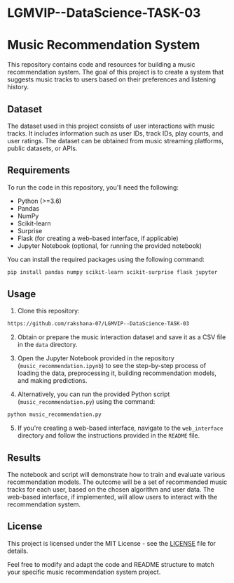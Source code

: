 # LGMVIP--DataScience-TASK-03
# Music Recommendation System

This repository contains code and resources for building a music recommendation system. The goal of this project is to create a system that suggests music tracks to users based on their preferences and listening history.

## Dataset

The dataset used in this project consists of user interactions with music tracks. It includes information such as user IDs, track IDs, play counts, and user ratings. The dataset can be obtained from music streaming platforms, public datasets, or APIs.

## Requirements

To run the code in this repository, you'll need the following:

- Python (>=3.6)
- Pandas
- NumPy
- Scikit-learn
- Surprise
- Flask (for creating a web-based interface, if applicable)
- Jupyter Notebook (optional, for running the provided notebook)

You can install the required packages using the following command:

```bash
pip install pandas numpy scikit-learn scikit-surprise flask jupyter
```

## Usage

1. Clone this repository:

```bash
https://github.com/rakshana-07/LGMVIP--DataScience-TASK-03
```

2. Obtain or prepare the music interaction dataset and save it as a CSV file in the `data` directory.

3. Open the Jupyter Notebook provided in the repository (`music_recommendation.ipynb`) to see the step-by-step process of loading the data, preprocessing it, building recommendation models, and making predictions.

4. Alternatively, you can run the provided Python script (`music_recommendation.py`) using the command:

```bash
python music_recommendation.py
```

5. If you're creating a web-based interface, navigate to the `web_interface` directory and follow the instructions provided in the `README` file.

## Results

The notebook and script will demonstrate how to train and evaluate various recommendation models. The outcome will be a set of recommended music tracks for each user, based on the chosen algorithm and user data. The web-based interface, if implemented, will allow users to interact with the recommendation system.

## License

This project is licensed under the MIT License - see the [LICENSE](LICENSE) file for details.

Feel free to modify and adapt the code and README structure to match your specific music recommendation system project.
